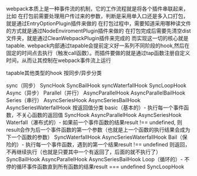 <!--
 * @Date: 2024-07-29 14:56:15
 * @LastEditors: 徐一鸣
 * @LastEditTime: 2024-07-29 15:13:55
 * @Description:
-->

webpack本质上是一种事件流的机制，它的工作流程就是将各个插件串联起来，比如
  在打包前需要处理用户传过来的参数，判断是采用单入口还是多入口打包，就是通过EntryOptionPlugin插件来做的
  在打包过程中，需要知道采用哪种读文件的方式就是通过NodeEnviromentPlugin插件来做的
  在打包完成后需要先清空dist文件夹，就是通过CleanWebpackPlugin插件来完成的
而实现这一切的核心就是tapable. webpack内部通过tapable会提前定义好一系列不同阶段的hook,然后在固定的时间点去执行（触发call函数）。而插件要做的就是通过tap函数注册自定义时间，从而让其控制在webpack事件流上运行

tapable其他类型的hook
按同步/异步分类

sync（同步）
  SyncHook
  SyncBailHook
  syncWaterfallHook
  SyncLoopHook
Async（异步）
  Parallel（并行）
    AsyncParallelHook
    AsyncParallelBailHook
  Series（串行）
    AsyncSeriesHook
    AsyncSeriesBailHook
    AsyncSeriesWaterfallHook
按返回值分类
  basic（基本的）- 执行每一个事件函数，不关心函数的返回值
    SyncHook
    AsyncParallelHook
    AsyncSeriesHook
  Waterfall（瀑布式的）- 如果前一个事件函数的结果result !== undefined, 则result会作为后一个事件函数的第一个参数（也就是上一个函数的执行结果会成为下一个函数的参数）
    SyncWaterfallHook
    AsyncSeriesWaterfallHook
  Bail（保险的）- 执行每一个事件函数，遇到的第一个结果result !== undefined 则返回，不再继续执行（也就是只要其中一个有返回了，后面的就不执行了）
    SyncBailHook
    AsyncParallelHook
    AsyncSeriesBailHook
  Loop（循环的）- 不停的循环事件函数直到所有函数的结果result === undefined
    SyncLoopHook

